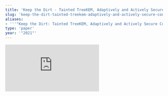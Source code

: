```yaml
---
title: 'Keep the Dirt - Tainted TreeKEM, Adaptively and Actively Secure Continuous Group Key Agreement'
slug: 'keep-the-dirt-tainted-treekem-adaptively-and-actively-secure-continuous-group-key-agreement'
aliases:
- '''"Keep the Dirt: Tainted TreeKEM, Adaptively and Actively Secure Continuous Group Key Agreement"'''
type: 'paper'
year: '"2021"'
---
```


![](https://static.meri.garden/0f412d04f2ac0d04e1fdbdf5b7337d35.pdf)
